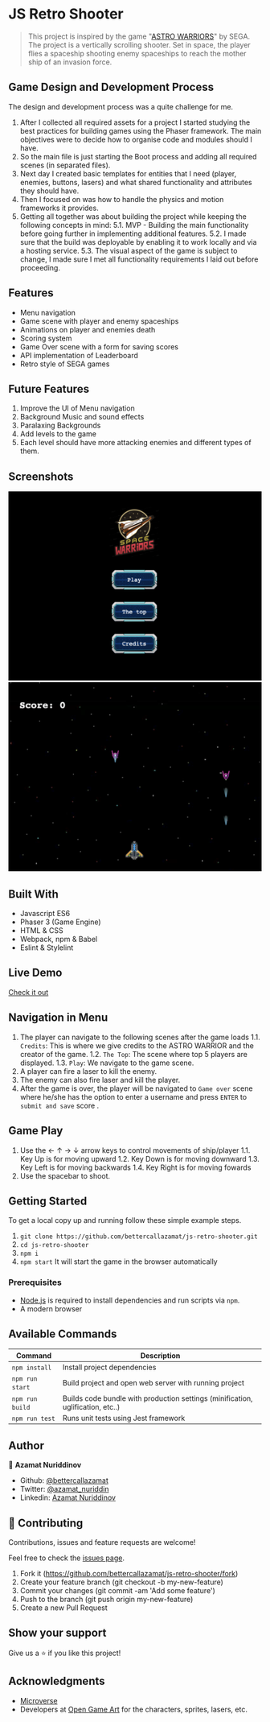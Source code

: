 # JS Retro Shooter

> This project is inspired by the game "[ASTRO WARRIORS](https://en.wikipedia.org/wiki/Astro_Warrior/)" by SEGA. The project is a vertically scrolling shooter. Set in space, the player flies a spaceship shooting enemy spaceships to reach the mother ship of an invasion force.

## Game Design and Development Process

The design and development process was a quite challenge for me. 
1. After I collected all required assets for a project I started studying the best practices for building games using the Phaser framework. The main objectives were to decide how to organise code and modules should I have. 
2. So the main file is just starting the Boot process and adding all required scenes (in separated files). 
3. Next day I created basic templates for entities that I need (player, enemies, buttons, lasers) and what shared functionality and attributes they should have.
4. Then I focused on was how to handle the physics and motion frameworks it provides.
5. Getting all together was about building the project while keeping the following concepts in mind:
5.1. MVP - Building the main functionality before going further in implementing additional features.
5.2. I made sure that the build was deployable by enabling it to work locally and via a hosting service.
5.3. The visual aspect of the game is subject to change, I made sure I met all functionality requirements I laid out before proceeding.

## Features
- Menu navigation
- Game scene with player and enemy spaceships
- Animations on player and enemies death
- Scoring system
- Game Over scene with a form for saving scores
- API implementation of Leaderboard
- Retro style of SEGA games

## Future Features

1. Improve the UI of Menu navigation
2. Background Music and sound effects
3. Paralaxing Backgrounds
2. Add levels to the game
3. Each level should have more attacking enemies and different types of them.

## Screenshots

![screenshot1](./src/assets/screenshots/screenshot1.png)
![screenshot2](./src/assets/screenshots/screenshot2.png)

## Built With
- Javascript ES6
- Phaser 3 (Game Engine)
- HTML & CSS
- Webpack, npm & Babel
- Eslint & Stylelint

## Live Demo

[Check it out](cosmic-warriors.netlify.app)

## Navigation in Menu

1. The player can navigate to the following scenes after the game loads
1.1. `Credits`: This is where we give credits to the ASTRO WARRIOR and the creator of the game.
1.2. `The Top`: The scene where top 5 players are displayed.
1.3. `Play`: We navigate to the game scene.
2. A player can fire a laser to kill the enemy.
3. The enemy can also fire laser and kill the player.
3. After the game is over, the player will be navigated to `Game over` scene where he/she has the option to enter a username and press `ENTER` to `submit and save` score .

## Game Play

1. Use the ← ↑ → ↓  arrow keys to control movements of ship/player
1.1. Key Up is for moving upward
1.2. Key Down is for moving downward
1.3. Key Left is for moving backwards
1.4. Key Right is for moving fowards
2. Use the spacebar to shoot.

## Getting Started

To get a local copy up and running follow these simple example steps.

1. `git clone https://github.com/bettercallazamat/js-retro-shooter.git`
2. `cd js-retro-shooter`
3. `npm i`
4. `npm start` It will start the game in the browser automatically

### Prerequisites

- [Node.js](https://nodejs.org) is required to install dependencies and run scripts via `npm`.
- A modern browser

## Available Commands

| Command | Description |
|---------|-------------|
| `npm install` | Install project dependencies |
| `npm run start` | Build project and open web server with running project |
| `npm run build` | Builds code bundle with production settings (minification, uglification, etc..) |
| `npm run test` | Runs unit tests using Jest framework |


## Author

👤 **Azamat Nuriddinov**

- Github: [@bettercallazamat](https://github.com/bettercallazamat)
- Twitter: [@azamat_nuriddin](https://twitter.com/azamat_nuriddin)
- Linkedin: [Azamat Nuriddinov](https://www.linkedin.com/in/azamat-nuriddinov-57579868)

## 🤝 Contributing

Contributions, issues and feature requests are welcome!

Feel free to check the [issues page](https://github.com/bettercallazamat/js-retro-shooter/issues).

1. Fork it (https://github.com/bettercallazamat/js-retro-shooter/fork)
2. Create your feature branch (git checkout -b my-new-feature)
3. Commit your changes (git commit -am 'Add some feature')
4. Push to the branch (git push origin my-new-feature)
5. Create a new Pull Request

## Show your support

Give us a ⭐️ if you like this project!

## Acknowledgments
- [Microverse](https://www.microverse.org/)
- Developers at [Open Game Art](https://opengameart.org/) for the characters, sprites, lasers, etc.